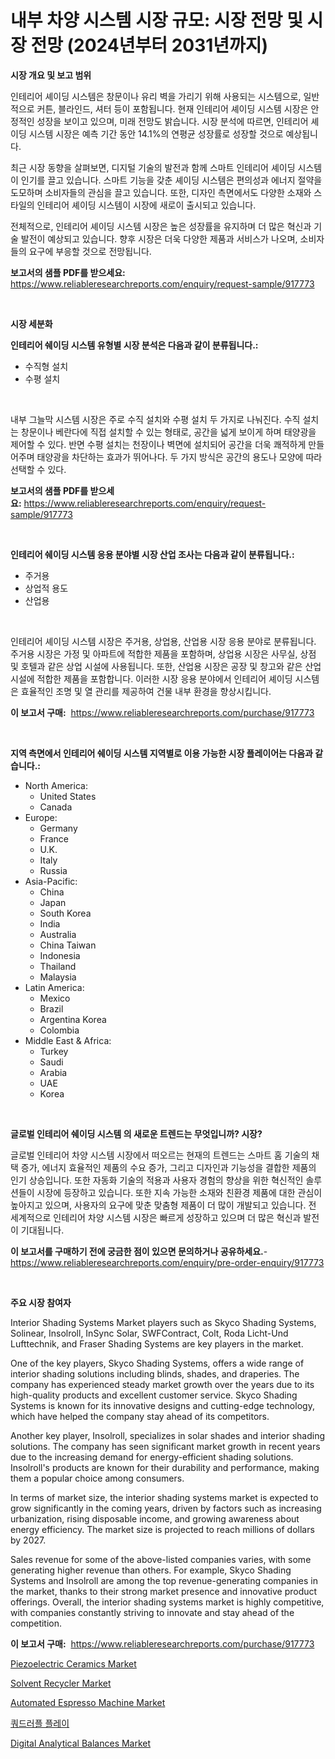 <p><h1>내부 차양 시스템 시장 규모: 시장 전망 및 시장 전망 (2024년부터 2031년까지)</h1></p><p><strong>시장 개요 및 보고 범위</strong></p>
<p><p>인테리어 셰이딩 시스템은 창문이나 유리 벽을 가리기 위해 사용되는 시스템으로, 일반적으로 커튼, 블라인드, 셔터 등이 포함됩니다. 현재 인테리어 셰이딩 시스템 시장은 안정적인 성장을 보이고 있으며, 미래 전망도 밝습니다. 시장 분석에 따르면, 인테리어 셰이딩 시스템 시장은 예측 기간 동안 14.1%의 연평균 성장률로 성장할 것으로 예상됩니다. </p><p>최근 시장 동향을 살펴보면, 디지털 기술의 발전과 함께 스마트 인테리어 셰이딩 시스템이 인기를 끌고 있습니다. 스마트 기능을 갖춘 셰이딩 시스템은 편의성과 에너지 절약을 도모하며 소비자들의 관심을 끌고 있습니다. 또한, 디자인 측면에서도 다양한 소재와 스타일의 인테리어 셰이딩 시스템이 시장에 새로이 출시되고 있습니다.</p><p>전체적으로, 인테리어 셰이딩 시스템 시장은 높은 성장률을 유지하며 더 많은 혁신과 기술 발전이 예상되고 있습니다. 향후 시장은 더욱 다양한 제품과 서비스가 나오며, 소비자들의 요구에 부응할 것으로 전망됩니다.</p></p>
<p><strong>보고서의 샘플 PDF를 받으세요:</strong> <a href="https://www.reliableresearchreports.com/enquiry/request-sample/917773">https://www.reliableresearchreports.com/enquiry/request-sample/917773</a></p>
<p>&nbsp;</p>
<p><strong>시장 세분화</strong></p>
<p><strong>인테리어 쉐이딩 시스템 유형별 시장 분석은 다음과 같이 분류됩니다.:</strong></p>
<p><ul><li>수직형 설치</li><li>수평 설치</li></ul></p>
<p>&nbsp;</p>
<p><p>내부 그늘막 시스템 시장은 주로 수직 설치와 수평 설치 두 가지로 나눠진다. 수직 설치는 창문이나 베란다에 직접 설치할 수 있는 형태로, 공간을 넓게 보이게 하며 태양광을 제어할 수 있다. 반면 수평 설치는 천장이나 벽면에 설치되어 공간을 더욱 쾌적하게 만들어주며 태양광을 차단하는 효과가 뛰어나다. 두 가지 방식은 공간의 용도나 모양에 따라 선택할 수 있다.</p></p>
<p><strong>보고서의 샘플 PDF를 받으세요:</strong>&nbsp;<a href="https://www.reliableresearchreports.com/enquiry/request-sample/917773">https://www.reliableresearchreports.com/enquiry/request-sample/917773</a></p>
<p>&nbsp;</p>
<p><strong> 인테리어 쉐이딩 시스템 응용 분야별 시장 산업 조사는 다음과 같이 분류됩니다.:</strong></p>
<p><ul><li>주거용</li><li>상업적 용도</li><li>산업용</li></ul></p>
<p>&nbsp;</p>
<p><p>인테리어 셰이딩 시스템 시장은 주거용, 상업용, 산업용 시장 응용 분야로 분류됩니다. 주거용 시장은 가정 및 아파트에 적합한 제품을 포함하며, 상업용 시장은 사무실, 상점 및 호텔과 같은 상업 시설에 사용됩니다. 또한, 산업용 시장은 공장 및 창고와 같은 산업 시설에 적합한 제품을 포함합니다. 이러한 시장 응용 분야에서 인테리어 셰이딩 시스템은 효율적인 조명 및 열 관리를 제공하여 건물 내부 환경을 향상시킵니다.</p></p>
<p><strong>이 보고서 구매:</strong>&nbsp; <a href="https://www.reliableresearchreports.com/purchase/917773">https://www.reliableresearchreports.com/purchase/917773</a></p>
<p>&nbsp;</p>
<p><strong>지역 측면에서 인테리어 쉐이딩 시스템 지역별로 이용 가능한 시장 플레이어는 다음과 같습니다.:</strong></p>
<p><ul>
    <li>
        North America:
        <ul>
            <li>United States</li>
            <li>Canada</li>
        </ul>
    </li>
    <li>
        Europe:
        <ul>
            <li>Germany</li>
            <li>France</li>
            <li>U.K.</li>
            <li>Italy</li>
            <li>Russia</li>
        </ul>
    </li>
    <li>
        Asia-Pacific:
        <ul>
            <li>China</li>
            <li>Japan</li>
            <li>South Korea</li>
            <li>India</li>
            <li>Australia</li>
            <li>China Taiwan</li>
            <li>Indonesia</li>
            <li>Thailand</li>
            <li>Malaysia</li>
        </ul>
    </li>
    <li>
        Latin America:
        <ul>
            <li>Mexico</li>
            <li>Brazil</li>
            <li>Argentina Korea</li>
            <li>Colombia</li>
        </ul>
    </li>
    <li>
        Middle East & Africa:
        <ul>
            <li>Turkey</li>
            <li>Saudi</li>
            <li>Arabia</li>
            <li>UAE</li>
            <li>Korea</li>
        </ul>
    </li>
    </ul></p>
<p>&nbsp;</p>
<p><strong>글로벌 인테리어 쉐이딩 시스템 의 새로운 트렌드는 무엇입니까? 시장?</strong></p>
<p><p>글로벌 인테리어 차양 시스템 시장에서 떠오르는 현재의 트렌드는 스마트 홈 기술의 채택 증가, 에너지 효율적인 제품의 수요 증가, 그리고 디자인과 기능성을 결합한 제품의 인기 상승입니다. 또한 자동화 기술의 적용과 사용자 경험의 향상을 위한 혁신적인 솔루션들이 시장에 등장하고 있습니다. 또한 지속 가능한 소재와 친환경 제품에 대한 관심이 높아지고 있으며, 사용자의 요구에 맞춘 맞춤형 제품이 더 많이 개발되고 있습니다. 전 세계적으로 인테리어 차양 시스템 시장은 빠르게 성장하고 있으며 더 많은 혁신과 발전이 기대됩니다.</p></p>
<p><strong>이 보고서를 구매하기 전에 궁금한 점이 있으면 문의하거나 공유하세요.</strong>- <a href="https://www.reliableresearchreports.com/enquiry/pre-order-enquiry/917773">https://www.reliableresearchreports.com/enquiry/pre-order-enquiry/917773</a></p>
<p>&nbsp;</p>
<p><strong>주요 시장 참여자</strong></p>
<p><p>Interior Shading Systems Market players such as Skyco Shading Systems, Solinear, Insolroll, InSync Solar, SWFContract, Colt, Roda Licht-Und Lufttechnik, and Fraser Shading Systems are key players in the market.</p><p>One of the key players, Skyco Shading Systems, offers a wide range of interior shading solutions including blinds, shades, and draperies. The company has experienced steady market growth over the years due to its high-quality products and excellent customer service. Skyco Shading Systems is known for its innovative designs and cutting-edge technology, which have helped the company stay ahead of its competitors.</p><p>Another key player, Insolroll, specializes in solar shades and interior shading solutions. The company has seen significant market growth in recent years due to the increasing demand for energy-efficient shading solutions. Insolroll's products are known for their durability and performance, making them a popular choice among consumers.</p><p>In terms of market size, the interior shading systems market is expected to grow significantly in the coming years, driven by factors such as increasing urbanization, rising disposable income, and growing awareness about energy efficiency. The market size is projected to reach millions of dollars by 2027.</p><p>Sales revenue for some of the above-listed companies varies, with some generating higher revenue than others. For example, Skyco Shading Systems and Insolroll are among the top revenue-generating companies in the market, thanks to their strong market presence and innovative product offerings. Overall, the interior shading systems market is highly competitive, with companies constantly striving to innovate and stay ahead of the competition.</p></p>
<p><strong>이 보고서 구매:</strong>&nbsp;&nbsp;<a href="https://www.reliableresearchreports.com/purchase/917773">https://www.reliableresearchreports.com/purchase/917773</a></p>
<p><p><a href="https://view.publitas.com/reportprime-1/piezoelectric-ceramics-market-size-growing-and-forecasted-for-period-from-2024-2031-and-provides-complete-market-analysis-of-this-market/">Piezoelectric Ceramics Market</a></p><p><a href="https://github.com/Whitneyboyettebo9kiw7yr13/Market-Research-Report-List-1/blob/main/solvent-recycler-market.md">Solvent Recycler Market</a></p><p><a href="https://github.com/WillieWoodard/Market-Research-Report-List-3/blob/main/automated-espresso-machine-market.md">Automated Espresso Machine Market</a></p><p><a href="https://github.com/xvz497517413/Market-Research-Report-List-1/blob/main/4332955183528.md">쿼드러플 플레이</a></p><p><a href="https://natural-crush-b99.notion.site/Digital-Analytical-Balances-Market-Size-Furnishes-Valuable-Information-Encompassing-Market-Share-Ma-b8e8574dfbe648dca913b9c4134a6623">Digital Analytical Balances Market</a></p></p>

